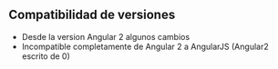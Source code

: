 ## Compatibilidad de versiones

* Desde la version Angular 2 algunos cambios
* Incompatible completamente de Angular 2 a AngularJS (Angular2 escrito de 0)